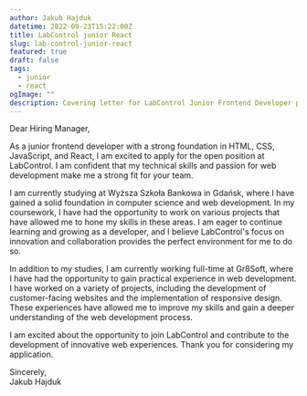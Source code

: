 ```yaml
---
author: Jakub Hajduk
datetime: 2022-09-23T15:22:00Z
title: LabControl junior React
slug: lab-control-junior-react
featured: true
draft: false
tags:
  - junior
  - react
ogImage: ""
description: Covering letter for LabControl Junior Frontend Developer position
---
```


Dear Hiring Manager,

As a junior frontend developer with a strong foundation in HTML, CSS, JavaScript, and React, I am excited to apply for the open position at LabControl. I am confident that my technical skills and passion for web development make me a strong fit for your team.

I am currently studying at Wyższa Szkoła Bankowa in Gdańsk, where I have gained a solid foundation in computer science and web development. In my coursework, I have had the opportunity to work on various projects that have allowed me to hone my skills in these areas. I am eager to continue learning and growing as a developer, and I believe LabControl's focus on innovation and collaboration provides the perfect environment for me to do so.

In addition to my studies, I am currently working full-time at Gr8Soft, where I have had the opportunity to gain practical experience in web development. I have worked on a variety of projects, including the development of customer-facing websites and the implementation of responsive design. These experiences have allowed me to improve my skills and gain a deeper understanding of the web development process.

I am excited about the opportunity to join LabControl and contribute to the development of innovative web experiences. Thank you for considering my application.

Sincerely, <br>
Jakub Hajduk
